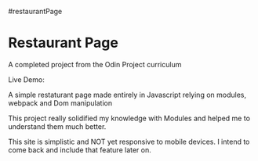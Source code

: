 #restaurantPage
# Restaurant Page

A completed project from the Odin Project curriculum

Live Demo:

A simple restaturant page made entirely in Javascript relying on modules, webpack and Dom manipulation

This project really solidified my knowledge with Modules and helped me to understand them much better.

This site is simplistic and NOT yet responsive to mobile devices.
I intend to come back and include that feature later on.

